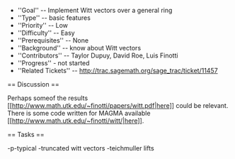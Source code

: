  * ''Goal'' -- Implement Witt vectors over a general ring 
 * ''Type'' -- basic features
 * ''Priority'' -- Low
 * ''Difficulty'' -- Easy
 * ''Prerequisites'' -- None
 * ''Background'' -- know about Witt vectors
 * ''Contributors'' -- Taylor Dupuy, David Roe, Luis Finotti
 * ''Progress'' - not started
 * ''Related Tickets'' -- http://trac.sagemath.org/sage_trac/ticket/11457

== Discussion ==

Perhaps someof the results [[http://www.math.utk.edu/~finotti/papers/witt.pdf|here]] could be relevant.  There is some code written for MAGMA available [[http://www.math.utk.edu/~finotti/witt/|here]].

== Tasks ==

-p-typical
-truncated witt vectors
-teichmuller lifts
